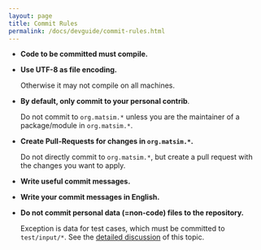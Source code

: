 ```yaml
---
layout: page
title: Commit Rules
permalink: /docs/devguide/commit-rules.html
---
```


- **Code to be committed must compile.**
- **Use UTF-8 as file encoding.**

  Otherwise it may not compile on all machines.

- **By default, only commit to your personal contrib**. 

  Do not commit to `org.matsim.*` unless you are the maintainer of a package/module in `org.matsim.*`.
  
- **Create Pull-Requests for changes in `org.matsim.*`.** 
	
	Do not directly commit to `org.matsim.*`, but create a pull request with the changes
	you want to apply.

- **Write useful commit messages.**
- **Write your commit messages in English.**
- **Do not commit personal data (=non-code) files to the repository.**

  Exception is data for test cases, which must be committed to `test/input/*`. 
  See the [detailed discussion](/docs/devguide/data-in-source-repository) of this topic.

